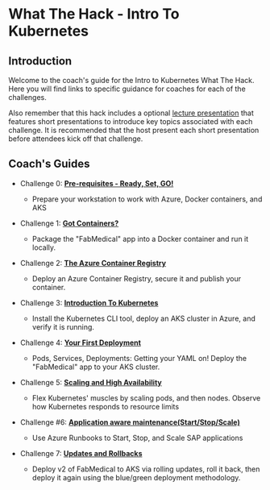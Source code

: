 # What The Hack - Intro To Kubernetes
## Introduction
Welcome to the coach's guide for the Intro to Kubernetes What The Hack. Here you will find links to specific guidance for coaches for each of the challenges.

Also remember that this hack includes a optional [lecture presentation](Lectures.pptx) that features short presentations to introduce key topics associated with each challenge. It is recommended that the host present each short presentation before attendees kick off that challenge.

## Coach's Guides
- Challenge 0: **[Pre-requisites - Ready, Set, GO!](00-prereqs.md)**
   - Prepare your workstation to work with Azure, Docker containers, and AKS
- Challenge 1: **[Got Containers?](01-containers.md)**
   - Package the "FabMedical" app into a Docker container and run it locally.
- Challenge 2: **[The Azure Container Registry](02-acr.md)**
   - Deploy an Azure Container Registry, secure it and publish your container.
- Challenge 3: **[Introduction To Kubernetes](03-k8sintro.md)**
   - Install the Kubernetes CLI tool, deploy an AKS cluster in Azure, and verify it is running.
- Challenge 4: **[Your First Deployment](04-k8sdeployment.md)**
   - Pods, Services, Deployments: Getting your YAML on! Deploy the "FabMedical" app to your AKS cluster. 
- Challenge 5: **[Scaling and High Availability](05-scaling.md)**
   - Flex Kubernetes' muscles by scaling pods, and then nodes. Observe how Kubernetes responds to resource limits




-  Challenge #6: **[Application aware maintenance(Start/Stop/Scale)](06-Start-Stop-Automation.md)**
    - Use Azure Runbooks to Start, Stop, and Scale SAP applications





- Challenge 7: **[Updates and Rollbacks](07-updaterollback.md)**
   - Deploy v2 of FabMedical to AKS via rolling updates, roll it back, then deploy it again using the blue/green deployment methodology.

